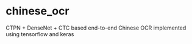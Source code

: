# chinese_ocr
CTPN + DenseNet + CTC based end-to-end Chinese OCR implemented using tensorflow and keras
